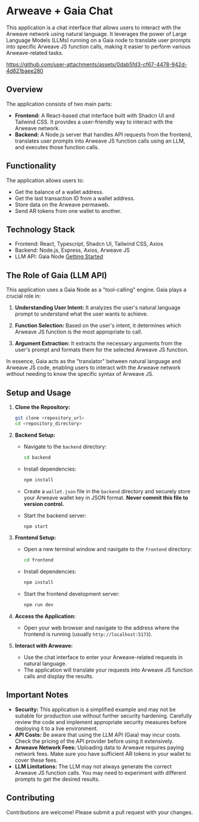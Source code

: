 # Arweave + Gaia Chat

This application is a chat interface that allows users to interact with the Arweave network using natural language. It leverages the power of Large Language Models (LLMs) running on a Gaia node to translate user prompts into specific Arweave JS function calls, making it easier to perform various Arweave-related tasks.


https://github.com/user-attachments/assets/0dab5fd3-cf67-4478-942d-4d821baee280

## Overview

The application consists of two main parts:

*   **Frontend:** A React-based chat interface built with Shadcn UI and Tailwind CSS. It provides a user-friendly way to interact with the Arweave network.
*   **Backend:** A Node.js server that handles API requests from the frontend, translates user prompts into Arweave JS function calls using an LLM, and executes those function calls.

## Functionality

The application allows users to:

*   Get the balance of a wallet address.
*   Get the last transaction ID from a wallet address.
*   Store data on the Arweave permaweb.
*   Send AR tokens from one wallet to another.

## Technology Stack

*   Frontend: React, Typescript, Shadcn UI, Tailwind CSS, Axios
*   Backend: Node.js, Express, Axios, Arweave JS
*   LLM API: Gaia Node [Getting Started](https://docs.gaianet.ai/getting-started/quick-start)

## The Role of Gaia (LLM API)

This application uses a Gaia Node as a "tool-calling" engine. Gaia plays a crucial role in:

1.  **Understanding User Intent:** It analyzes the user's natural language prompt to understand what the user wants to achieve.

2.  **Function Selection:** Based on the user's intent, it determines which Arweave JS function is the most appropriate to call.

3.  **Argument Extraction:** It extracts the necessary arguments from the user's prompt and formats them for the selected Arweave JS function.

In essence, Gaia acts as the "translator" between natural language and Arweave JS code, enabling users to interact with the Arweave network without needing to know the specific syntax of Arweave JS.

## Setup and Usage

1.  **Clone the Repository:**

    ```bash
    git clone <repository_url>
    cd <repository_directory>
    ```

2.  **Backend Setup:**

    *   Navigate to the `backend` directory:

        ```bash
        cd backend
        ```

    *   Install dependencies:

        ```bash
        npm install
        ```

    *   Create a `wallet.json` file in the `backend` directory and securely store your Arweave wallet key in JSON format. **Never commit this file to version control.**

    *   Start the backend server:

        ```bash
        npm start
        ```

3.  **Frontend Setup:**

    *   Open a new terminal window and navigate to the `frontend` directory:

        ```bash
        cd frontend
        ```

    *   Install dependencies:

        ```bash
        npm install
        ```

    *   Start the frontend development server:

        ```bash
        npm run dev
        ```

4.  **Access the Application:**

    *   Open your web browser and navigate to the address where the frontend is running (usually `http://localhost:5173`).

5.  **Interact with Arweave:**

    *   Use the chat interface to enter your Arweave-related requests in natural language.
    *   The application will translate your requests into Arweave JS function calls and display the results.

## Important Notes

*   **Security:** This application is a simplified example and may not be suitable for production use without further security hardening. Carefully review the code and implement appropriate security measures before deploying it to a live environment.
*   **API Costs:** Be aware that using the LLM API (Gaia) may incur costs. Check the pricing of the API provider before using it extensively.
*   **Arweave Network Fees:** Uploading data to Arweave requires paying network fees. Make sure you have sufficient AR tokens in your wallet to cover these fees.
*   **LLM Limitations:** The LLM may not always generate the correct Arweave JS function calls. You may need to experiment with different prompts to get the desired results.

## Contributing

Contributions are welcome! Please submit a pull request with your changes.
